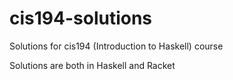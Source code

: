 # cis194-solutions
Solutions for cis194 (Introduction to Haskell) course

Solutions are both in Haskell and Racket

